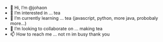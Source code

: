 - 👋 Hi, I’m @johaon
- 👀 I’m interested in ... tea
- 🌱 I’m currently learning ... tea (javascript, python, more java, probobaly more...)
- 💞️ I’m looking to collaborate on ... making tea
- 📫 How to reach me ... not rn im busy thank you

<!---
johaon/johaon is a ✨ special ✨ repository because its `README.md` (this file) appears on your GitHub profile.
You can click the Preview link to take a look at your changes.
--->

